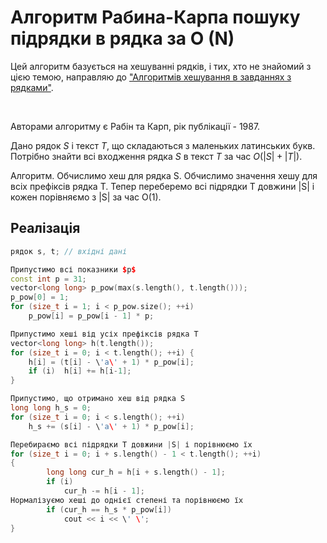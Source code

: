 # Алгоритм Рабина-Карпа пошуку підрядки в рядка за O (N)

Цей алгоритм базується на хешуванні рядків, і тих, хто не знайомий з цією темою, направляю до ["Алгоритмів хешування в завданнях з рядками"](string_hashes).

&nbsp;

Авторами алгоритму є Рабін та Карп, рік публікації - 1987.

Дано рядок $S$ і текст $T$, що складаються з маленьких латинських букв. Потрібно знайти всі входження рядка $S$ в текст $T$ за час $O(|S| + |T|)$.

Алгоритм. Обчислимо хеш для рядка S. Обчислимо значення хешу для всіх префіксів рядка T. Тепер переберемо всі підрядки T довжини |S| і кожен порівняємо з |S| за час O(1).

## Реалізація

<!--- TODO: specify code snippet id -->
``` cpp
рядок s, t; // вхідні дані

Припустимо всі показники $p$
const int p = 31;
vector<long long> p_pow(max(s.length(), t.length()));
p_pow[0] = 1;
for (size_t i = 1; i < p_pow.size(); ++i)
    p_pow[i] = p_pow[i - 1] * p;

Припустимо хеші від усіх префіксів рядка T
vector<long long> h(t.length());
for (size_t i = 0; i < t.length(); ++i) {
    h[i] = (t[i] - \'a\' + 1) * p_pow[i];
    if (i)  h[i] += h[i-1];
}

Припустимо, що отримано хеш від рядка S
long long h_s = 0;
for (size_t i = 0; i < s.length(); ++i)
    h_s += (s[i] - \'a\' + 1) * p_pow[i];

Перебираємо всі підрядки T довжини |S| і порівнюємо їх
for (size_t i = 0; i + s.length() - 1 < t.length(); ++i)
{
        long long cur_h = h[i + s.length() - 1];
        if (i)
            cur_h -= h[i - 1];
Нормалізуємо хеші до однієї степені та порівнюємо їх
        if (cur_h == h_s * p_pow[i])
            cout << i << \' \';
}
```